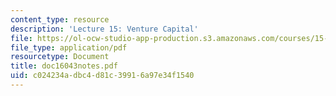 ```yaml
---
content_type: resource
description: 'Lecture 15: Venture Capital'
file: https://ol-ocw-studio-app-production.s3.amazonaws.com/courses/15-615-law-for-the-entrepreneur-and-manager-spring-2003/c024234adbc4d81c39916a97e34f1540_doc16043notes.pdf
file_type: application/pdf
resourcetype: Document
title: doc16043notes.pdf
uid: c024234a-dbc4-d81c-3991-6a97e34f1540
---
```

